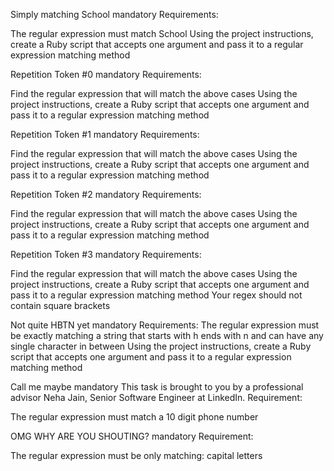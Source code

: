 Simply matching School mandatory
Requirements:

The regular expression must match School Using the project instructions, create a Ruby script that accepts one argument and pass it to a regular expression matching method

Repetition Token #0 mandatory
Requirements:

Find the regular expression that will match the above cases Using the project instructions, create a Ruby script that accepts one argument and pass it to a regular expression matching method

Repetition Token #1 mandatory
Requirements:

Find the regular expression that will match the above cases Using the project instructions, create a Ruby script that accepts one argument and pass it to a regular expression matching method

Repetition Token #2 mandatory
Requirements:

Find the regular expression that will match the above cases Using the project instructions, create a Ruby script that accepts one argument and pass it to a regular expression matching method

Repetition Token #3 mandatory
Requirements:

Find the regular expression that will match the above cases Using the project instructions, create a Ruby script that accepts one argument and pass it to a regular expression matching method Your regex should not contain square brackets

Not quite HBTN yet mandatory Requirements:
The regular expression must be exactly matching a string that starts with h ends with n and can have any single character in between Using the project instructions, create a Ruby script that accepts one argument and pass it to a regular expression matching method

Call me maybe mandatory This task is brought to you by a professional advisor Neha Jain, Senior Software Engineer at LinkedIn.
Requirement:

The regular expression must match a 10 digit phone number

OMG WHY ARE YOU SHOUTING? mandatory
Requirement:

The regular expression must be only matching: capital letters